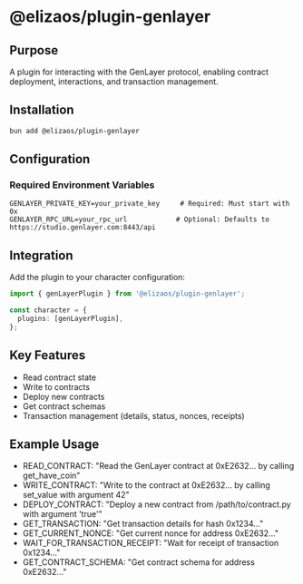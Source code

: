 # @elizaos/plugin-genlayer

## Purpose
A plugin for interacting with the GenLayer protocol, enabling contract deployment, interactions, and transaction management.

## Installation
```bash
bun add @elizaos/plugin-genlayer
```

## Configuration
### Required Environment Variables
```env
GENLAYER_PRIVATE_KEY=your_private_key     # Required: Must start with 0x
GENLAYER_RPC_URL=your_rpc_url            # Optional: Defaults to https://studio.genlayer.com:8443/api
```

## Integration
Add the plugin to your character configuration:
```typescript
import { genLayerPlugin } from '@elizaos/plugin-genlayer';

const character = {
  plugins: [genLayerPlugin],
};
```

## Key Features
- Read contract state
- Write to contracts
- Deploy new contracts
- Get contract schemas
- Transaction management (details, status, nonces, receipts)

## Example Usage
- READ_CONTRACT: "Read the GenLayer contract at 0xE2632... by calling get_have_coin"
- WRITE_CONTRACT: "Write to the contract at 0xE2632... by calling set_value with argument 42"
- DEPLOY_CONTRACT: "Deploy a new contract from /path/to/contract.py with argument 'true'"
- GET_TRANSACTION: "Get transaction details for hash 0x1234..."
- GET_CURRENT_NONCE: "Get current nonce for address 0xE2632..."
- WAIT_FOR_TRANSACTION_RECEIPT: "Wait for receipt of transaction 0x1234..."
- GET_CONTRACT_SCHEMA: "Get contract schema for address 0xE2632..."
